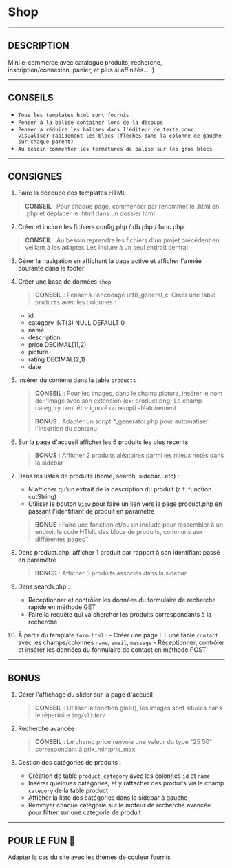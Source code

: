 Shop
=============

----------
DESCRIPTION
-------

Mini e-commerce avec catalogue produits, recherche, inscription/connexion, panier, et plus si affinités... :)

----------
CONSEILS
-------

- ``Tous les templates html sont fournis``
- ``Penser à la balise container lors de la découpe``
- ``Penser à réduire les balises dans l'éditeur de texte pour visualiser rapidement les blocs (flèches dans la colonne de gauche sur chaque parent)``
- ``Au besoin commenter les fermetures de balise sur les gros blocs``

----------
CONSIGNES
-------

 1. Faire la découpe des templates HTML
> **CONSEIL** : Pour chaque page, commencer par renommer le .html en .php et déplacer le .html dans un dossier html

 2. Créer et inclure les fichiers config.php / db.php / func.php
> **CONSEIL** : Au besoin reprendre les fichiers d'un projet précédent en veillant à les adapter. Les inclure à un seul endroit central

 3. Gérer la navigation en affichant la page active et afficher l'année courante dans le footer

 4. Créer une base de données ``shop``
	> **CONSEIL** : Penser à l'encodage utf8_general_ci
	Créer une table ``products`` avec les colonnes :
	- id
	- category INT(3) NULL DEFAULT 0
	- name
	- description
	- price DECIMAL(11,2)
	- picture
	- rating DECIMAL(2,1)
	- date

 5. Insérer du contenu dans la table ``products``
	> **CONSEIL** :
	> Pour les images, dans le champ picture, insérer le nom de l'image avec son extension (ex: product.png)
	> Le champ category peut être ignoré ou rempli aléatoirement
	>
	> **BONUS** : Adapter un script *_generator.php pour automatiser l'insertion du contenu

 6. Sur la page d'accueil afficher les 6 produits les plus récents
	> **BONUS** : Afficher 2 produits aléatoires parmi les mieux notés dans la sidebar

 7. Dans les listes de produits (home, search, sidebar...etc) :
	- N'afficher qu'un extrait de la description du produit (c.f. function cutString)
	- Utiliser le bouton ``View`` pour faire un lien vers la page product.php en passant l'identifiant de produit en paramètre

	> **BONUS** : Faire une fonction et/ou un include pour rassembler à un endroit le code HTML des blocs de produits, communs aux différentes pages``

 8. Dans product.php, afficher 1 produit par rapport à son identifiant passé en paramètre
	> **BONUS** : Afficher 3 produits associés dans la sidebar

 9. Dans search.php :
	- Réceptionner et contrôler les données du formulaire de recherche rapide en méthode GET
	- Faire la requête qui va chercher les produits correspondants à la recherche

 10. À partir du template ``form.html`` :
 	- Créer une page ET une table ``contact`` avec les champs/colonnes ``name``, ``email``, ``message``
 	- Réceptionner, contrôler et insérer les données du formulaire de contact en méthode POST

----------
BONUS
-------

 1. Gérer l'affichage du slider sur la page d'accueil
 	> **CONSEIL** : Utiliser la fonction glob(), les images sont situées dans le répertoire ``img/slider/``

 2. Recherche avancée
	> **CONSEIL** :
	> Le champ price renvoie une valeur du type "25:50" correspondant à prix_min:prix_max

 3. Gestion des catégories de produits :
	- Création de table ``product_category`` avec les colonnes ``id`` et  ``name``
	- Insérer quelques catégories, et y rattacher des produits via le champ ``category`` de la table product
	- Afficher la liste des catégories dans la sidebar à gauche
	- Renvoyer chaque catégorie sur le moteur de recherche avancée pour filtrer sur une catégorie de produit

----------
POUR LE FUN :gift:
-------

Adapter la css du site avec les thèmes de couleur fournis